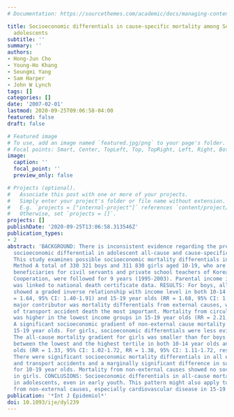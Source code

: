 ```yaml
---
# Documentation: https://sourcethemes.com/academic/docs/managing-content/

title: Socioeconomic differentials in cause-specific mortality among South Korean
  adolescents
subtitle: ''
summary: ''
authors:
- Hong-Jun Cho
- Young-Ho Khang
- Seungmi Yang
- Sam Harper
- John W Lynch
tags: []
categories: []
date: '2007-02-01'
lastmod: 2020-09-25T09:06:58-04:00
featured: false
draft: false

# Featured image
# To use, add an image named `featured.jpg/png` to your page's folder.
# Focal points: Smart, Center, TopLeft, Top, TopRight, Left, Right, BottomLeft, Bottom, BottomRight.
image:
  caption: ''
  focal_point: ''
  preview_only: false

# Projects (optional).
#   Associate this post with one or more of your projects.
#   Simply enter your project's folder or file name without extension.
#   E.g. `projects = ["internal-project"]` references `content/project/deep-learning/index.md`.
#   Otherwise, set `projects = []`.
projects: []
publishDate: '2020-09-25T13:06:58.313546Z'
publication_types:
- 2
abstract: 'BACKGROUND: There is inconsistent evidence regarding the presence of a
  socioeconomic differential in adolescent all-cause and cause-specific mortality.
  This study examines possible socioeconomic mortality differentials in Korean adolescents.
  Method A total of 330 321 boys and 311 830 girls aged 10-19, who are health insurance
  beneficiaries for civil servants and private school teachers of Korean Health Insurance
  Cooperation, were followed for 9 years (1995-2003). Parental income information
  was linked to national death certificate data. RESULTS: For boys, all-cause mortality
  showed a graded inverse relationship with income level in both 10-14 year olds (RR
  = 1.64, 95% CI: 1.40-1.91) and 15-19 year olds (RR = 1.68, 95% CI: 1.40-1.91). The
  major contributor was mortality differentials from external causes, with differentials
  of transport accident death the most important. Mortality from circulatory disease
  was higher in the lowest income groups in 15-19 year olds (RR = 2.21, 95% CI: 1.09-4.50).
  A significant socioeconomic gradient of non-external cause mortality was found in
  15-19 year olds. For girls, socioeconomic differentials were less evident than boys.
  The all-cause mortality gradient for girls was smaller than for boys and only significant
  between the lowest and the highest tertile in both 10-14 year olds and 15-19 year
  olds (RR = 1.33, 95% CI: 1.02-1.72, RR = 1.38, 95% CI: 1.11-1.72, respectively).
  There were significant socioeconomic mortality differentials in all external causes
  and transport accidents and a marginally significant difference in suicide mortality
  for 10-19 year olds. Mortality from non-external causes showed no social gradient
  in girls. CONCLUSIONS: Socioeconomic differentials in all-cause mortality were observed
  in adolescents, even in early youth. This pattern might also apply to mortality
  from non-external causes, especially cardiovascular disease in 15-19 year old males.'
publication: '*Int J Epidemiol*'
doi: 10.1093/ije/dyl239
---
```

